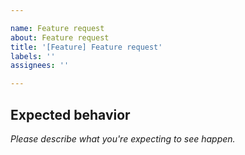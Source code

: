 ```yaml
---

name: Feature request
about: Feature request
title: '[Feature] Feature request'
labels: ''
assignees: ''

---
```


## Expected behavior

*Please describe what you're expecting to see happen.*

